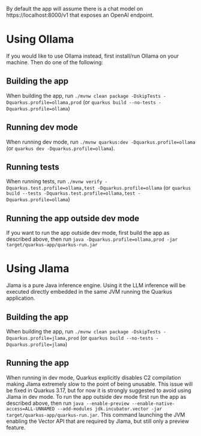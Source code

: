 By default the app will assume there is a chat model on https://localhost:8000/v1 that exposes an OpenAI endpoint.

# Using Ollama

If you would like to use Ollama instead, first install/run Ollama on your machine. Then do one of the following:

## Building the app
When building the app, run `./mvnw clean package -DskipTests -Dquarkus.profile=ollama,prod` (or `quarkus build --no-tests -Dquarkus.profile=ollama`)

## Running dev mode
When running dev mode, run `./mvnw quarkus:dev -Dquarkus.profile=ollama` (or `quarkus dev -Dquarkus.profile=ollama`).

## Running tests
When running tests, run `./mvnw verify -Dquarkus.test.profile=ollama,test -Dquarkus.profile=ollama` (or `quarkus build --tests -Dquarkus.test.profile=ollama,test -Dquarkus.profile=ollama`)

## Running the app outside dev mode
If you want to run the app outside dev mode, first build the app as described above, then run `java -Dquarkus.profile=ollama,prod -jar target/quarkus-app/quarkus-run.jar`

# Using Jlama

Jlama is a pure Java inference engine. Using it the LLM inference will be executed directly embedded in the same JVM running the Quarkus application.

## Building the app
When building the app, run `./mvnw clean package -DskipTests -Dquarkus.profile=jlama,prod` (or `quarkus build --no-tests -Dquarkus.profile=jlama`)

## Running the app
When running in dev mode, Quarkus explicitly disables C2 compilation making Jlama extremely slow to the point of being unusable. This issue will be fixed in Quarkus 3.17, but for now it is strongly suggested to avoid using Jlama in dev mode. To run the app outside dev mode first run the app as described above, then run `java --enable-preview --enable-native-access=ALL-UNNAMED --add-modules jdk.incubator.vector -jar target/quarkus-app/quarkus-run.jar`. This command launching the JVM enabling the Vector API that are required by Jlama, but still only a preview feature.